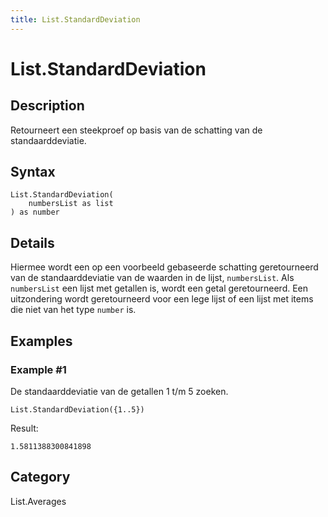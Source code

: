 ```yaml
---
title: List.StandardDeviation
---
```


# List.StandardDeviation


## Description

Retourneert een steekproef op basis van de schatting van de standaarddeviatie.


## Syntax

```powerquery
List.StandardDeviation(
    numbersList as list
) as number
```


## Details

Hiermee wordt een op een voorbeeld gebaseerde schatting geretourneerd van de standaarddeviatie van de waarden in de lijst, <code>numbersList</code>. Als <code>numbersList</code> een lijst met getallen is, wordt een getal geretourneerd. Een uitzondering wordt geretourneerd voor een lege lijst of een lijst met items die niet van het type <code>number</code> is.


## Examples

### Example #1 
De standaarddeviatie van de getallen 1 t/m 5 zoeken.
```powerquery
List.StandardDeviation({1..5})
```

Result: 
```powerquery
1.5811388300841898
```




## Category
List.Averages

